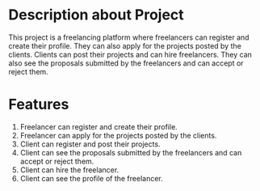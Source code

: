 # Description about Project

This project is a freelancing platform where freelancers can register and create their profile. They can also apply for the projects posted by the clients. Clients can post their projects and can hire freelancers. They can also see the proposals submitted by the freelancers and can accept or reject them.

# Features
1. Freelancer can register and create their profile.
2. Freelancer can apply for the projects posted by the clients.
3. Client can register and post their projects.
4. Client can see the proposals submitted by the freelancers and can accept or reject them.
5. Client can hire the freelancer.
6. Client can see the profile of the freelancer.